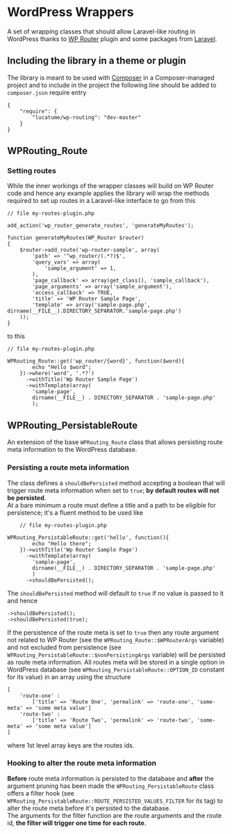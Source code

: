 # WordPress Wrappers

A set of wrapping classes that should allow Laravel-like routing in WordPress thanks to [WP Router](https://wordpress.org/plugins/wp-router/) plugin and some packages from [Laravel](http://laravel.com/).

## Including the library in a theme or plugin
The library is meant to be used with [Composer](https://getcomposer.org/) in a Composer-managed project and to include in the project the following line should be added to <code>composer.json</code> require entry

    {
        "require": {
            "lucatume/wp-routing": "dev-master"
        }
    } 

## WPRouting_Route

### Setting routes
While the inner workings of the wrapper classes will build on WP Router code and hence any example applies the library will wrap the methods required to set up routes in a Laravel-like interface to go from this

    // file my-routes-plugin.php

    add_action('wp_router_generate_routes', 'generateMyRoutes');

    function generateMyRoutes(WP_Router $router)
    {
        $router->add_route('wp-router-sample', array(
            'path' => '^wp_router/(.*?)$',
            'query_vars' => array(
                'sample_argument' => 1,
            ),
            'page_callback' => array(get_class(), 'sample_callback'),
            'page_arguments' => array('sample_argument'),
            'access_callback' => TRUE,
            'title' => 'WP Router Sample Page',
            'template' => array('sample-page.php', dirname(__FILE__).DIRECTORY_SEPARATOR.'sample-page.php')
        ));
    }

to this

    // file my-routes-plugin.php

    WPRouting_Route::get('wp_router/{word}', function($word){
            echo "Hello $word";
        })->where('word', '.*?')
          ->withTitle('Wp Router Sample Page')
          ->withTemplate(array(
            'sample-page',
            dirname(__FILE__) . DIRECTORY_SEPARATOR . 'sample-page.php'
            );

## WPRouting_PersistableRoute
An extension of the base `WPRouting_Route` class that allows persisting route meta information to the WordPress database.

### Persisting a route meta information
The class defines a `shouldBePersisted` method accepting a boolean that will trigger route meta information when set to `true`; **by default routes will not be persisted**.  
At a bare minimum a route must define a title and a path to be eligible for persistence; it's a fluent method to be used like

        // file my-routes-plugin.php

    WPRouting_PersistableRoute::get('hello', function(){
            echo "Hello there";
        })->withTitle('Wp Router Sample Page')
          ->withTemplate(array(
            'sample-page',
            dirname(__FILE__) . DIRECTORY_SEPARATOR . 'sample-page.php'
            )
          ->shouldBePersisted();

The `shouldBePersisted` method will default to `true` if no value is passed to it and hence 

    ->shouldBePersisted();
    ->shouldBePersisted(true);

If the persistence of the route meta is set to `true`  then any route argument not related to WP Router (see the `WPRouting_Route::$WPRouterArgs` variable) and not excluded from persistence (see `WPRouting_PersistableRoute::$nonPersistingArgs` variable) will be persisted as route meta information.
All routes meta will be stored in a single option in WordPress database (see `WPRouting_PersistableRoute::OPTION_ID` constant for its value) in an array using the structure
    
    [
        'route-one' :
            ['title' => 'Route One', 'permalink' => 'route-one', 'some-meta' => 'some meta value']
        'route-two' :
            ['title' => 'Route Two', 'permalink' => 'route-two', 'some-meta' => 'some meta value']
    ]

where 1st level array keys are the routes ids.

### Hooking to alter the route meta information
**Before** route meta information is persisted to the database and **after** the argument pruning has been made the `WPRouting_PersistableRoute` class offers a filter hook (see <code>WPRouting_PersistableRoute::ROUTE_PERSISTED_VALUES_FILTER</code> for its tag) to alter the route meta before it's persisted to the database.  
The arguments for the filter function are the route arguments and the route id, **the filter will trigger one time for each route**.

